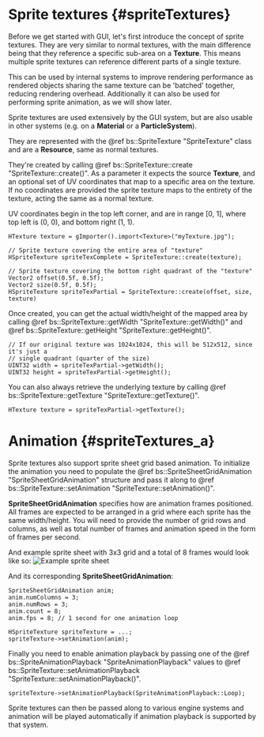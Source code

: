 Sprite textures									{#spriteTextures}
===============

Before we get started with GUI, let's first introduce the concept of sprite textures. They are very similar to normal textures, with the main difference being that they reference a specific sub-area on a **Texture**. This means multiple sprite textures can reference different parts of a single texture.

This can be used by internal systems to improve rendering performance as rendered objects sharing the same texture can be 'batched' together, reducing rendering overhead. Additionally it can also be used for performing sprite animation, as we will show later.

Sprite textures are used extensively by the GUI system, but are also usable in other systems (e.g. on a **Material** or a **ParticleSystem**).

They are represented with the @ref bs::SpriteTexture "SpriteTexture" class and are a **Resource**, same as normal textures. 

They're created by calling @ref bs::SpriteTexture::create "SpriteTexture::create()". As a parameter it expects the source **Texture**, and an optional set of UV coordinates that map to a specific area on the texture. If no coordinates are provided the sprite texture maps to the entirety of the texture, acting the same as a normal texture.

UV coordinates begin in the top left corner, and are in range [0, 1], where top left is (0, 0), and bottom right (1, 1).

~~~~~~~~~~~~~{.cpp}
HTexture texture = gImporter().import<Texture>("myTexture.jpg");

// Sprite texture covering the entire area of "texture"
HSpriteTexture spriteTexComplete = SpriteTexture::create(texture);

// Sprite texture covering the bottom right quadrant of the "texture"
Vector2 offset(0.5f, 0.5f);
Vector2 size(0.5f, 0.5f);
HSpriteTexture spriteTexPartial = SpriteTexture::create(offset, size, texture)
~~~~~~~~~~~~~

Once created, you can get the actual width/height of the mapped area by calling @ref bs::SpriteTexture::getWidth "SpriteTexture::getWidth()" and @ref bs::SpriteTexture::getHeight "SpriteTexture::getHeight()".

~~~~~~~~~~~~~{.cpp}
// If our original texture was 1024x1024, this will be 512x512, since it's just a
// single quadrant (quarter of the size)
UINT32 width = spriteTexPartial->getWidth();
UINT32 height = spriteTexPartial->getHeight();
~~~~~~~~~~~~~

You can also always retrieve the underlying texture by calling @ref bs::SpriteTexture::getTexture "SpriteTexture::getTexture()".

~~~~~~~~~~~~~{.cpp}
HTexture texture = spriteTexPartial->getTexture();
~~~~~~~~~~~~~

# Animation {#spriteTextures_a}
Sprite textures also support sprite sheet grid based animation. To initialize the animation you need to populate the @ref bs::SpriteSheetGridAnimation "SpriteSheetGridAnimation" structure and pass it along to @ref bs::SpriteTexture::setAnimation "SpriteTexture::setAnimation()".

**SpriteSheetGridAnimation** specifies how are animation frames positioned. All frames are expected to be arranged in a grid where each sprite has the same width/height. You will need to provide the number of grid rows and columns, as well as total number of frames and animation speed in the form of frames per second.

And example sprite sheet with 3x3 grid and a total of 8 frames would look like so:
![Example sprite sheet](SpriteSheet.png)

And its corresponding **SpriteSheetGridAnimation**:

~~~~~~~~~~~~~{.cpp}
SpriteSheetGridAnimation anim;
anim.numColumns = 3;
anim.numRows = 3;
anim.count = 8;
anim.fps = 8; // 1 second for one animation loop

HSpriteTexture spriteTexture = ...;
spriteTexture->setAnimation(anim);
~~~~~~~~~~~~~

Finally you need to enable animation playback by passing one of the @ref bs::SpriteAnimationPlayback "SpriteAnimationPlayback" values to @ref bs::SpriteTexture::setAnimationPlayback "SpriteTexture::setAnimationPlayback()".

~~~~~~~~~~~~~{.cpp}
spriteTexture->setAnimationPlayback(SpriteAnimationPlayback::Loop);
~~~~~~~~~~~~~

Sprite textures can then be passed along to various engine systems and animation will be played automatically if animation playback is supported by that system.